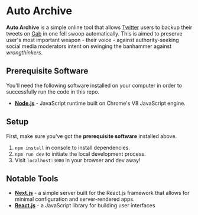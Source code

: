 # Auto Archive
**Auto Archive** is a simple online tool that allows [Twitter](https://twitter.com/) users to backup their tweets on [Gab](https://gab.com/) in one fell swoop automatically. This is aimed to preserve user's most important weapon - their voice - against authority-seeking social media moderators intent on swinging the banhammer against *wrongthinkers*.

## Prerequisite Software
You'll need the following software installed on your computer in order to successfully run the code in this repo.

* **[Node.js](https://nodejs.org/en/)** - JavaScript runtime built on Chrome's V8 JavaScript engine.

## Setup
First, make sure you've got the **prerequisite software** installed above.

1. `npm install` in console to install dependencies.
2. `npm run dev` to initiate the local development process.
3. Visit `localhost:3000` in your browser and dev away!

## Notable Tools
* **[Next.js](https://nextjs.org/)** - a simple server built for the React.js framework that allows for minimal configuration and server-rendered apps.
* **[React.js](https://reactjs.org/)** - a JavaScript library for building user interfaces
